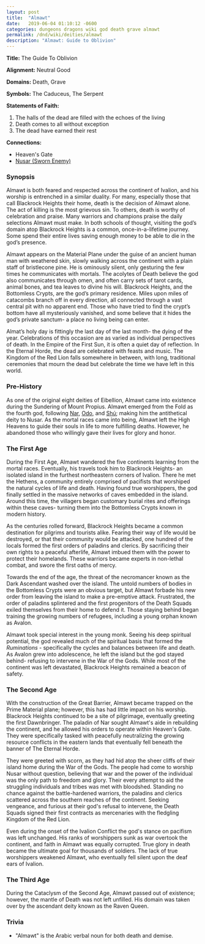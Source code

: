```yaml
---
layout: post
title:  "Almawt"
date:   2019-06-04 01:10:12 -0600
categories: dungeons dragons wiki god death grave almawt
permalink: /dnd/wiki/deities/almawt
description: "Almawt: Guide to Oblivion"
---
```


**Title:** The Guide To Oblivion

**Alignment:** Neutral Good

**Domains:** Death, Grave

**Symbols:** The Caduceus, The Serpent

**Statements of Faith:**
1.  The halls of the dead are filled with the echoes of the living
2.  Death comes to all without exception
3.  The dead have earned their rest

**Connections:**

-   Heaven's Gate
-   [Nusar (Sworn Enemy)](/dnd/wiki/deities/nusar)

### Synopsis

Almawt is both feared and respected across the continent of Ivalion, and his worship is entrenched in a similar duality.
For many, especially those that call Blackrock Heights their home, death is the decision of Almawt alone.
The act of killing is the most grievous sin.
To others, death is worthy of celebration and praise.
Many warriors and champions praise the daily selections Almawt must make.
In both schools of thought, visiting the god’s domain atop Blackrock Heights is a common, once-in-a-lifetime journey.
Some spend their entire lives saving enough money to be able to die in the god’s presence.

Almawt appears on the Material Plane under the guise of an ancient human man with weathered skin, slowly walking across the continent with a plain staff of bristlecone pine.
He is ominously silent, only gesturing the few times he communicates with mortals.
The acolytes of Death believe the god also communicates through omen, and often carry sets of tarot cards, animal bones, and tea leaves to divine his will.
Blackrock Heights, and the Bottomless Crypts, are the god’s primary residence.
Miles upon miles of catacombs branch off in every direction, all connected through a vast central pit with no apparent end.
Those who have tried to find the crypt’s bottom have all mysteriously vanished, and some believe that it hides the god’s private sanctum- a place no living being can enter.

Almat’s holy day is fittingly the last day of the last month- the dying of the year.
Celebrations of this occasion are as varied as individual perspectives of death.
In the Empire of the First Sun, it is often a quiet day of reflection.
In the Eternal Horde, the dead are celebrated with feasts and music.
The Kingdom of the Red Lion falls somewhere in between, with long, traditional ceremonies that mourn the dead but celebrate the time we have left in this world.

### Pre-History

As one of the original eight deities of Eibellion, Almawt came into existence during the Sundering of Mount Propius.
Almawt emerged from the Fold as the fourth god, following [Nar](/dnd/wiki/deities/nar), [Odo](/dnd/wiki/deities/odo), and [Shú](/dnd/wiki/deities/shu); making him the antithetical deity to Nusar.
As the mortal races came into being, Almawt left the High Heavens to guide their souls in life to more fulfilling deaths.
However, he abandoned those who willingly gave their lives for glory and honor.

### The First Age

During the First Age, Almawt wandered the five continents learning from the mortal races.
Eventually, his travels took him to Blackrock Heights- an isolated island in the furthest northeastern corners of Ivalion.
There he met the Hethens, a community entirely comprised of pacifists that worshiped the natural cycles of life and death.
Having found true worshippers, the god finally settled in the massive networks of caves embedded in the island.
Around this time, the villagers began customary burial rites and offerings within these caves- turning them into the Bottomless Crypts known in modern history.

As the centuries rolled forward, Blackrock Heights became a common destination for pilgrims and tourists alike.
Fearing their way of life would be destroyed, or that their community would be attacked, one hundred of the locals formed the first orders of paladins and clerics.
By sacrificing their own rights to a peaceful afterlife, Almawt imbued them with the power to protect their homelands.
These warriors became experts in non-lethal combat, and swore the first oaths of mercy.

Towards the end of the age, the threat of the necromancer known as the Dark Ascendant washed over the island.
The untold numbers of bodies in the Bottomless Crypts were an obvious target, but Almawt forbade his new order from leaving the island to make a pre-emptive attack.
Frustrated, the order of paladins splintered and the first progenitors of the Death Squads exiled themselves from their home to defend it.
Those staying behind began training the growing numbers of refugees, including a young orphan known as Avalon.

Almawt took special interest in the young monk.
Seeing his deep spiritual potential, the god revealed much of the spiritual basis that formed the *Ruminations* - specifically the cycles and balances between life and death.
As Avalon grew into adolescence, he left the island but the god stayed behind- refusing to intervene in the War of the Gods.
While most of the continent was left devastated, Blackrock Heights remained a beacon of safety.

### The Second Age

With the construction of the Great Barrier, Almawt became trapped on the Prime Material plane; however, this has had little impact on his worship.
Blackrock Heights continued to be a site of pilgrimage, eventually greeting the first Dawnbringer.
The paladin of Nar sought Almawt's aide in rebuilding the continent, and he allowed his orders to operate within Heaven's Gate.
They were specifically tasked with peacefully neutralizing the growing resource conflicts in the eastern lands that eventually fell beneath the banner of The Eternal Horde.

They were greeted with scorn, as they had hid atop the sheer cliffs of their island home during the War of the Gods.
The people had come to worship Nusar without question, believing that war and the power of the individual was the only path to freedom and glory.
Their every attempt to aid the struggling individuals and tribes was met with bloodshed.
Standing no chance against the battle-hardened warriors, the paladins and clerics scattered across the southern reaches of the continent.
Seeking vengeance, and furious at their god's refusal to intervene, the Death Squads signed their first contracts as mercenaries with the fledgling Kingdom of the Red Lion.

Even during the onset of the Ivalion Conflict the god's stance on pacifism was left unchanged.
His ranks of worshippers sunk as war overtook the continent, and faith in Almawt was equally corrupted.
True glory in death became the ultimate goal for thousands of soldiers.
The lack of true worshippers weakened Almawt, who eventually fell silent upon the deaf ears of Ivalion.

### The Third Age

During the Cataclysm of the Second Age, Almawt passed out of existence; however, the mantle of Death was not left unfilled.
His domain was taken over by the ascendant deity known as the Raven Queen.

### Trivia

- "Almawt" is the Arabic verbal noun for both death and demise.
